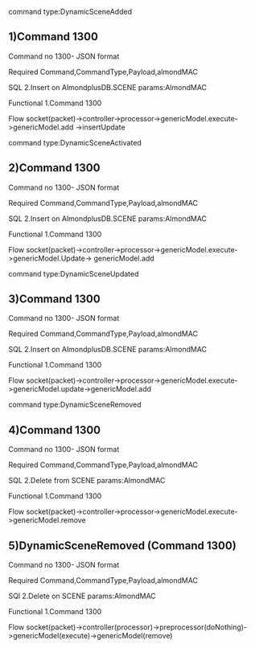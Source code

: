 <a name="1300"></a>
command type:DynamicSceneAdded
## 1)Command 1300
   Command no
   1300- JSON format

   Required
   Command,CommandType,Payload,almondMAC

   SQL
   2.Insert on AlmondplusDB.SCENE
   params:AlmondMAC

   Functional
   1.Command 1300

   Flow
   socket(packet)->controller->processor->genericModel.execute->genericModel.add ->insertUpdate


<a name="1300b"></a>
command type:DynamicSceneActivated
## 2)Command 1300
   Command no
   1300- JSON format

   Required
   Command,CommandType,Payload,almondMAC

   SQL
   2.Insert on AlmondplusDB.SCENE
   params:AlmondMAC

   Functional
   1.Command 1300


   Flow
   socket(packet)->controller->processor->genericModel.execute->genericModel.Update-> genericModel.add


<a name="1300c"></a>
command type:DynamicSceneUpdated
## 3)Command 1300
   Command no
   1300- JSON format

   Required
   Command,CommandType,Payload,almondMAC

   SQL
   2.Insert on AlmondplusDB.SCENE
   params:AlmondMAC
   

   Functional
   1.Command 1300

   Flow
   socket(packet)->controller->processor->genericModel.execute->genericModel.update->genericModel.add

   <a name="1300d"></a>
command type:DynamicSceneRemoved
## 4)Command 1300
   Command no
   1300- JSON format

   Required
   Command,CommandType,Payload,almondMAC

   SQL
   2.Delete from SCENE
   params:AlmondMAC

   Functional
   1.Command 1300

   Flow
   socket(packet)->controller->processor->genericModel.execute->genericModel.remove
<a name="1300e"></a>

## 5)DynamicSceneRemoved (Command 1300)
   Command no
   1300- JSON format

   Required
   Command,CommandType,Payload,almondMAC

   SQl
   2.Delete on SCENE
     params:AlmondMAC

   Functional
   1.Command 1300

   Flow
   socket(packet)->controller(processor)->preprocessor(doNothing)->genericModel(execute)->genericModel(remove)
